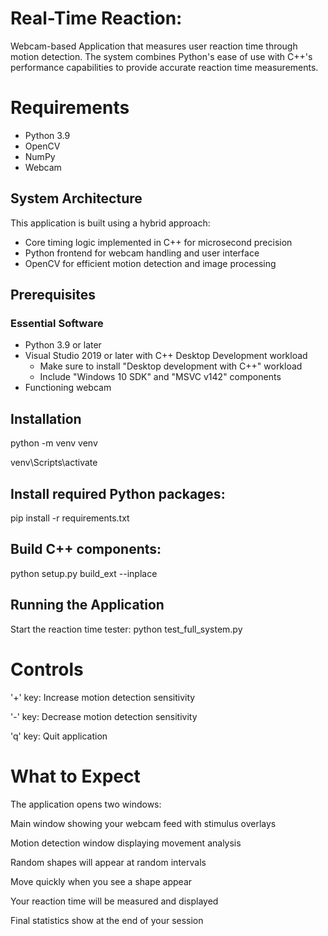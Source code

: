 # Real-Time Reaction:
Webcam-based Application that measures user reaction time through motion detection. The system combines Python's ease of use with C++'s performance capabilities to provide accurate reaction time measurements.
# Requirements
- Python 3.9
- OpenCV
- NumPy
- Webcam
## System Architecture 
This application is built using a hybrid approach:
- Core timing logic implemented in C++ for microsecond precision
- Python frontend for webcam handling and user interface
- OpenCV for efficient motion detection and image processing
## Prerequisites

### Essential Software
- Python 3.9 or later
- Visual Studio 2019 or later with C++ Desktop Development workload
   - Make sure to install "Desktop development with C++" workload
   - Include "Windows 10 SDK" and "MSVC v142" components
- Functioning webcam

## Installation

python -m venv venv

venv\Scripts\activate




## Install required Python packages:
pip install -r requirements.txt

## Build C++ components:
python setup.py build_ext --inplace

## Running the Application
Start the reaction time tester:
python test_full_system.py
# Controls

'+' key: Increase motion detection sensitivity

'-' key: Decrease motion detection sensitivity

'q' key: Quit application

# What to Expect

The application opens two windows:

Main window showing your webcam feed with stimulus overlays

Motion detection window displaying movement analysis

Random shapes will appear at random intervals

Move quickly when you see a shape appear

Your reaction time will be measured and displayed

Final statistics show at the end of your session

